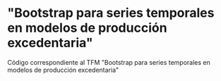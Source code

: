 # "Bootstrap para series temporales en modelos de producción excedentaria"
Código correspondiente al TFM "Bootstrap para series temporales en modelos de producción excedentaria"
